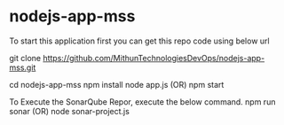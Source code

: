 # nodejs-app-mss

To start this application first you can get this repo code using below url

git clone https://github.com/MithunTechnologiesDevOps/nodejs-app-mss.git

cd nodejs-app-mss
npm install
node app.js 
(OR) 
npm start

To Execute the SonarQube Repor, execute the below command.
npm run sonar
(OR) 
node sonar-project.js
